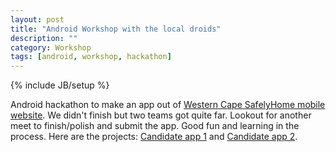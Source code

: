 ```yaml
---
layout: post
title: "Android Workshop with the local droids"
description: ""
category: Workshop
tags: [android, workshop, hackathon]
---
```

{% include JB/setup %}

Android hackathon to make an app out of [Western Cape SafelyHome mobile website](http://m.safelyhome.westerncape.gov.za/reporter).
We didn't finish but two teams got quite far. Lookout for another meet to finish/polish and submit the app.
Good fun and learning in the process. Here are the projects: [Candidate app 1](https://github.com/maiatoday/safely-home) and [Candidate app 2](https://github.com/GDGCapeTown/TrafficOffenceReporter).
